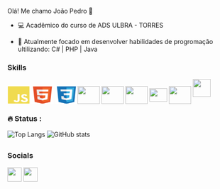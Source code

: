 
Olá! Me chamo João Pedro 👋

 * 💻 Acadêmico do curso de ADS ULBRA - TORRES
   
 * 🧠 Atualmente focado em desenvolver habilidades de progromação ultilizando: C# | PHP | Java  




### Skills
  <img align="center" alt="" height="40" width="50" src="https://raw.githubusercontent.com/devicons/devicon/master/icons/javascript/javascript-plain.svg">   <img align="center" alt="" height="40" width="50" src="https://raw.githubusercontent.com/devicons/devicon/master/icons/html5/html5-original.svg"> <img align="center" alt="" height="40" width="50" src="https://raw.githubusercontent.com/devicons/devicon/master/icons/css3/css3-original.svg"><img align="center" alt="" height="40" width="50" src="https://cdn.jsdelivr.net/gh/devicons/devicon/icons/bootstrap/bootstrap-original.svg" />  <img align="center" alt="" height="40" width="50" src="https://cdn.jsdelivr.net/gh/devicons/devicon/icons/docker/docker-original.svg" />    <img align="center" alt="" height="40" width="50" src="https://cdn.jsdelivr.net/gh/devicons/devicon/icons/jquery/jquery-plain-wordmark.svg" />  <img align="center" alt="" height="30" width="40" src="https://cdn.jsdelivr.net/gh/devicons/devicon/icons/mysql/mysql-original-wordmark.svg" />  <img align="center" alt="" height="40" width="50" src="https://cdn.jsdelivr.net/gh/devicons/devicon/icons/php/php-original.svg" /> <img width ='40' height ='40' src="https://cdn.jsdelivr.net/gh/devicons/devicon/icons/java/java-original-wordmark.svg"/>
</div>

 
 
  
 

 
 
  

### :fire: Status :
![Top Langs](https://github-readme-stats.vercel.app/api/top-langs/?username=JoaoPedroEvaldt&theme=aura)
![GitHub stats](https://github-readme-stats.vercel.app/api?username=JoaoPedroEvaldt&show_icons=true&theme=aura)
##


### Socials
   <a href="http://www.instagram.com/joaoevaldt_/" target="_blank" rel="noreferrer"><img src="https://raw.githubusercontent.com/danielcranney/readme-generator/main/public/icons/socials/instagram.svg" width="32" height="32" /></a>  <a href="https://www.linkedin.com/in/joaopedroevaldt/" target="_blank" rel="noreferrer"><img src="https://raw.githubusercontent.com/danielcranney/readme-generator/main/public/icons/socials/linkedin.svg" width="32" height="32" /></a>
   
  

